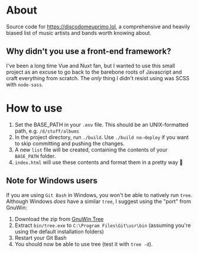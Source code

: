 # About

Source code for https://discodomeuprimo.lol, a comprehensive and heavily biased list of music artists and bands worth knowing about.

## Why didn't you use a front-end framework?

I've been a long time Vue and Nuxt fan, but I wanted to use this small project as an excuse to go back to the barebone roots of Javascript and craft everything from scratch. The _only_ thing I didn't resist using was SCSS with `node-sass`.

# How to use

1. Set the BASE_PATH in your `.env` file. This should be an UNIX-formatted path, e.g. `/d/stuff/albums`
2. In the project directory, run `./build`. Use `./build no-deploy` if you want to skip committing and pushing the changes.
3. A new `list` file will be created, containing the contents of your `BASE_PATH` folder.
4. `index.html` will use these contents and format them in a pretty way 🙂

## Note for Windows users

If you are using `Git Bash` in Windows, you won't be able to natively run `tree`. Although Windows _does_ have a similar `tree`, I suggest using the "port" from GnuWin:

1. Download the zip from [GnuWin Tree](http://gnuwin32.sourceforge.net/packages/tree.htm)
2. Extract `bin/tree.exe` to `C:\Program Files\Git\usr\bin` (assuming you're using the default installation folders)
3. Restart your Git Bash
4. You should now be able to use tree (test it with `tree -d`).
